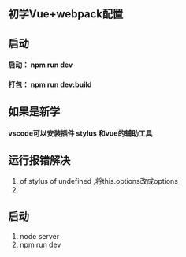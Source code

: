 ## 初学Vue+webpack配置

## 启动
#### 启动： npm run dev
#### 打包： npm run dev:build

## 如果是新学
#### vscode可以安装插件 stylus 和vue的辅助工具

## 运行报错解决
1. of stylus of undefined ,将this.options改成options
2.


## 启动
1. node server
2. npm run dev
